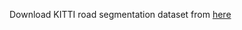 Download KITTI road segmentation dataset from [here](https://www.kaggle.com/datasets/sakshaymahna/kittiroadsegmentation)
